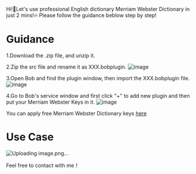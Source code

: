 Hi!👋Let's use professional English dictionary Merriam Webster Dictionary in just 2 mins!🔥 Please follow the guidance beblow step by step!
# Guidance
1.Download the .zip file, and unzip it.

2.Zip the src file and rename it as XXX.bobplugin.
![image](https://github.com/user-attachments/assets/5978b205-d804-410f-b134-014188ac2995)

3.Open Bob and find the plugin window, then import the XXX.bobplugin file.
![image](https://github.com/user-attachments/assets/72688589-75a0-4cc4-8b75-b25457695696)

4.Go to Bob's service window and first click "+" to add new plugin and then put your Merriam Webster Keys in it.
![image](https://github.com/user-attachments/assets/7d0e40cd-2705-41a3-b382-a45b4e503dd7)

You can apply free Merriam Webster Dictionary keys [here](https://dictionaryapi.com)
# Use Case

![Uploading image.png…]()

Feel free to contact with me！
